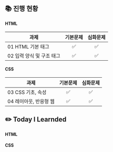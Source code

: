 ## 📚 진행 현황

#### HTML

| 과제                      | 기본문제 | 심화문제 |
| ------------------------- | :------: | :------: |
| 01 HTML 기본 태그         |    ✅    |    ✅    |
| 02 입력 양식 및 구조 태그 |    ✅    |    ✅    |

#### CSS

| 과제                   | 기본문제 | 심화문제 |
| ---------------------- | :------: | :------: |
| 03 CSS 기초, 속성      |    ✅    |    ✅    |
| 04 레이아웃, 반응형 웹 |    ✅    |    ✅    |

## ✏️ Today I Learnded

#### HTML

#### CSS
